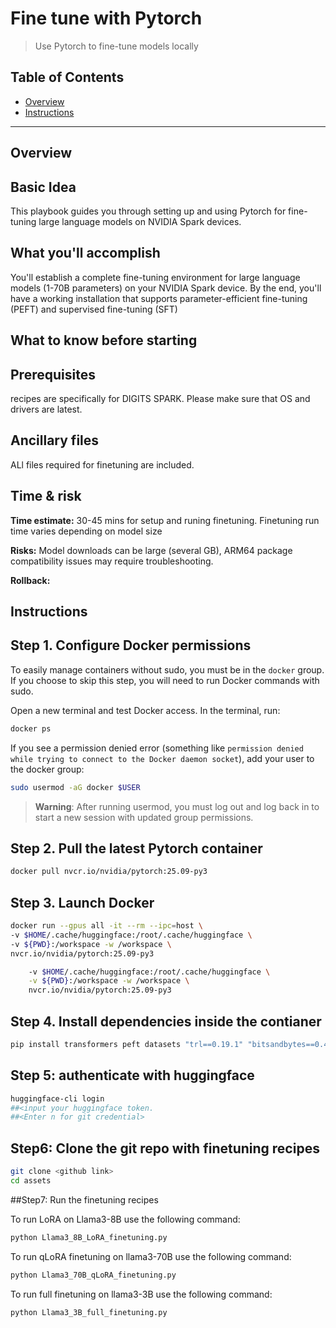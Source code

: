 # Fine tune with Pytorch

> Use Pytorch to fine-tune models locally

## Table of Contents

- [Overview](#overview)
- [Instructions](#instructions)

---

## Overview

## Basic Idea

This playbook guides you through setting up and using Pytorch for fine-tuning large language models on NVIDIA Spark devices.

## What you'll accomplish

You'll establish a complete fine-tuning environment for large language models (1-70B parameters) on your NVIDIA Spark device. By the end, you'll have a working installation that supports parameter-efficient fine-tuning (PEFT) and supervised fine-tuning (SFT)
## What to know before starting



## Prerequisites
recipes are specifically for DIGITS SPARK. Please make sure that OS and drivers are latest.


## Ancillary files

ALl files required for finetuning are included.

## Time & risk

**Time estimate:** 30-45 mins for setup and runing finetuning. Finetuning run time varies depending on model size 

**Risks:** Model downloads can be large (several GB), ARM64 package compatibility issues may require troubleshooting.

**Rollback:**

## Instructions

## Step 1. Configure Docker permissions

To easily manage containers without sudo, you must be in the `docker` group. If you choose to skip this step, you will need to run Docker commands with sudo.

Open a new terminal and test Docker access. In the terminal, run:

```bash
docker ps
```

If you see a permission denied error (something like `permission denied while trying to connect to the Docker daemon socket`), add your user to the docker group:

```bash
sudo usermod -aG docker $USER
```

> **Warning**: After running usermod, you must log out and log back in to start a new
> session with updated group permissions.

## Step 2.  Pull the latest Pytorch container

```bash
docker pull nvcr.io/nvidia/pytorch:25.09-py3
```

## Step 3. Launch Docker

```bash
docker run --gpus all -it --rm --ipc=host \
-v $HOME/.cache/huggingface:/root/.cache/huggingface \
-v ${PWD}:/workspace -w /workspace \
nvcr.io/nvidia/pytorch:25.09-py3

    -v $HOME/.cache/huggingface:/root/.cache/huggingface \
    -v ${PWD}:/workspace -w /workspace \
    nvcr.io/nvidia/pytorch:25.09-py3
```

## Step 4. Install dependencies inside the contianer

```bash
pip install transformers peft datasets "trl==0.19.1" "bitsandbytes==0.48"
```

## Step 5: authenticate with huggingface

```bash
huggingface-cli login
##<input your huggingface token.
##<Enter n for git credential>
```

## Step6:  Clone the git repo with finetuning recipes

```bash
git clone <github link>
cd assets
```

##Step7: Run the finetuning recipes

To run LoRA on Llama3-8B use the following command:
```bash
python Llama3_8B_LoRA_finetuning.py
```

To run qLoRA finetuning on llama3-70B use the following command:
```bash
python Llama3_70B_qLoRA_finetuning.py
```

To run full finetuning on llama3-3B use the following command:
```bash
python Llama3_3B_full_finetuning.py
```
